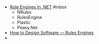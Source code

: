 - [Rule Engines In .NET](https://yunier.dev/post/2023/rule-engines-in-dotnet/) #inbox
	- NRules
	- RulesEngine
	- Plastic
	- Peasy.Net
- [How to Design Software — Rules Engines](https://medium.com/swlh/how-to-design-software-rules-engines-adbb098b2d73)
-